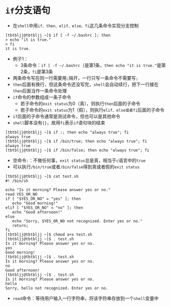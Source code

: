 # `if`分支语句
* 在`shell`中用`if、then、elif、else、fi`这几条命令实现分支控制
```
[tbtbljj@tbtbljj ~]$ if [ -f ~/.bashrc ]; then
> echo "it is true."
> fi
it is true.
```
* 例子1：
  * 3条命令：`if [ -f ~/.bashrc ]`是第1条，`then echo "it is true."`是第2条，`fi`是第3条
* 两条命令写在同一行需要用`;`隔开，一行只写一条命令不需要写`;`
* `then`后面有换行，但这条命令还没写完，`shell`会自动续行，把下一行接在`then`后面当作一条命令处理
* `if`命令的参数组成一条子命令
  * 若子命令的`exit status`为0（真），则执行`then`后面的子命令
  * 若子命令的`exit status`为1（假），则执行`elif、else或者fi`后面的子命令    
* `if`后面的子命令通常是测试命令，但也可以是其他命令
* `shell`脚本没有`{}`，故用`fi`表示`if`语句块的结束
```
[tbtbljj@tbtbljj ~]$ if :; then echo "always true"; fi
always true
[tbtbljj@tbtbljj ~]$ if /bin/true; then echo "always true"; fi
always true
[tbtbljj@tbtbljj ~]$ if /bin/false; then echo "always true"; fi
```
* 空命令`:`：不做任何事，`exit status`总是真，相当于`c`语言中的`true`
* 可以执行`/bin/true`或者`/bin/false`得到真或者假的`exit status`
```
[tbtbljj@tbtbljj ~]$ cat test.sh 
#! /bin/sh

echo "Is it morning? Please answer yes or no."
read YES_OR_NO
if [ "$YES_OR_NO" = "yes" ]; then
   echo "Good morning!"
elif [ "$YES_OR_NO" = "no" ]; then
   echo "Good afternoon!"
else
   echo "Sorry, $YES_OR_NO not recognized. Enter yes or no."
   return;
fi
[tbtbljj@tbtbljj ~]$ chmod a+x test.sh
[tbtbljj@tbtbljj ~]$ . test.sh
Is it morning? Please answer yes or no.
yes
Good morning!
[tbtbljj@tbtbljj ~]$ . test.sh
Is it morning? Please answer yes or no.
no
Good afternoon!
[tbtbljj@tbtbljj ~]$ . test.sh
Is it morning? Please answer yes or no.
hello
Sorry, hello not recognized. Enter yes or no.
```
* `read`命令：等待用户输入一行字符串，将该字符串存放到一个`shell`变量中
